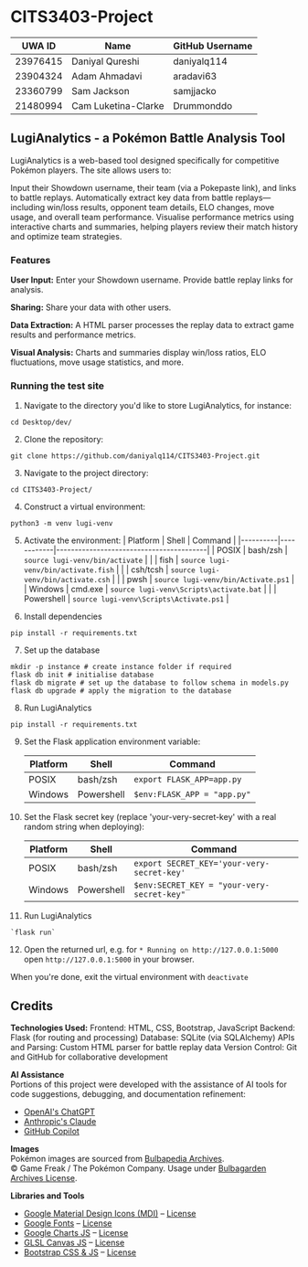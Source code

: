 # CITS3403-Project


| UWA ID   | Name                  | GitHub Username |
|----------|-----------------------|-----------------|
| 23976415 | Daniyal Qureshi       | daniyalq114     |
| 23904324 | Adam Ahmadavi         | aradavi63       |
| 23360799 | Sam Jackson           | samjjacko       |
| 21480994 | Cam Luketina-Clarke   | Drummonddo      |

## LugiAnalytics - a Pokémon Battle Analysis Tool
LugiAnalytics is a web-based tool designed specifically for competitive Pokémon players. The site allows users to:

Input their Showdown username, their team (via a Pokepaste link), and links to battle replays.
Automatically extract key data from battle replays—including win/loss results, opponent team details, ELO changes, move usage, and overall team performance.
Visualise performance metrics using interactive charts and summaries, helping players review their match history and optimize team strategies.

### Features
**User Input:**
Enter your Showdown username.
Provide battle replay links for analysis.

**Sharing:**
Share your data with other users.

**Data Extraction:**
A HTML parser processes the replay data to extract game results and performance metrics.

**Visual Analysis:**
Charts and summaries display win/loss ratios, ELO fluctuations, move usage statistics, and more.


### Running the test site
1. Navigate to the directory you'd like to store LugiAnalytics, for instance:
```shell
cd Desktop/dev/
```
2. Clone the repository:
```shell
git clone https://github.com/daniyalq114/CITS3403-Project.git
```
3. Navigate to the project directory:
```shell
cd CITS3403-Project/
```
4. Construct a virtual environment:
```shell
python3 -m venv lugi-venv
```
5. Activate the environment: 
    | Platform | Shell      | Command                                 |
    |----------|------------|-----------------------------------------|
    | POSIX    | bash/zsh   | `source lugi-venv/bin/activate`         |
    |          | fish       | `source lugi-venv/bin/activate.fish`    |
    |          | csh/tcsh   | `source lugi-venv/bin/activate.csh`     |
    |          | pwsh       | `source lugi-venv/bin/Activate.ps1`     |
    | Windows  | cmd.exe    | `source lugi-venv\Scripts\activate.bat` |
    |          | Powershell | `source lugi-venv\Scripts\Activate.ps1` |

6. Install dependencies
```shell
pip install -r requirements.txt
```
7. Set up the database
```shell
mkdir -p instance # create instance folder if required
flask db init # initialise database
flask db migrate # set up the database to follow schema in models.py
flask db upgrade # apply the migration to the database
```
8. Run LugiAnalytics
```shell
pip install -r requirements.txt
```
9. Set the Flask application environment variable:

    | Platform | Shell      | Command                     |
    | -------- | ---------- | --------------------------- |
    | POSIX    | bash/zsh   | `export FLASK_APP=app.py`   |
    | Windows  | Powershell | `$env:FLASK_APP = "app.py"` |

10. Set the Flask secret key (replace 'your-very-secret-key' with a real random string when deploying):

    | Platform | Shell      | Command                                    |
    | -------- | ---------- | ------------------------------------------ |
    | POSIX    | bash/zsh   | `export SECRET_KEY='your-very-secret-key'` |
    | Windows  | Powershell | `$env:SECRET_KEY = "your-very-secret-key"` |

11. Run LugiAnalytics
```shell
`flask run`
```
12. Open the returned url, e.g. for `* Running on http://127.0.0.1:5000` open `http://127.0.0.1:5000` in your browser. 

When you're done, exit the virtual environment with `deactivate`


## Credits

**Technologies Used:**
Frontend: HTML, CSS, Bootstrap, JavaScript 
Backend: Flask (for routing and processing)
Database: SQLite (via SQLAlchemy)
APIs and Parsing: Custom HTML parser for battle replay data
Version Control: Git and GitHub for collaborative development

**AI Assistance**  
Portions of this project were developed with the assistance of AI tools for code suggestions, debugging, and documentation refinement:
- [OpenAI's ChatGPT](https://openai.com/chatgpt)
- [Anthropic's Claude](https://www.anthropic.com/claude)
- [GitHub Copilot](https://github.com/features/copilot)

**Images**  
Pokémon images are sourced from [Bulbapedia Archives](https://archives.bulbagarden.net/wiki/Main_Page).  
© Game Freak / The Pokémon Company. Usage under [Bulbagarden Archives License](https://bulbapedia.bulbagarden.net/wiki/Bulbapedia:Copyrights).

**Libraries and Tools**  
- [Google Material Design Icons (MDI)](https://fonts.google.com/icons) – [License](https://github.com/google/material-design-icons/blob/master/LICENSE)
- [Google Fonts](https://fonts.google.com/) – [License](https://fonts.google.com/attribution)
- [Google Charts JS](https://developers.google.com/chart) – [License](https://github.com/GoogleWebComponents/google-chart/blob/main/LICENSE)
- [GLSL Canvas JS](https://github.com/patriciogonzalezvivo/glslCanvas) – [License](https://github.com/patriciogonzalezvivo/glslCanvas/blob/master/LICENSE)
- [Bootstrap CSS & JS](https://getbootstrap.com/) – [License](https://github.com/twbs/bootstrap/blob/main/LICENSE)
